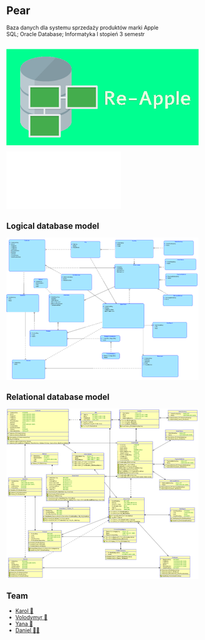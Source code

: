 # Pear
Baza danych dla systemu sprzedaży produktów marki Apple</br>
SQL; Oracle Database; Informatyka l stopień 3 semestr</br></br>

![Re-apple icon](icon/re-apple.png)

![Project script](work/Script.pdf)

## Logical database model
![Logical model](work/r5/Logical.png)

## Relational database model
![Relational model](work/r6/Relational.png)

## Team
- [Karol 🧔‍](https://github.com/Meister226)
- [Volodymyr 👨](https://github.com/volodymyr-tsukanov)
- [Yana 👩](https://github.com/Yannssaaaa)
- [Daniel 👨‍🦱](https://github.com/ThePundik)
